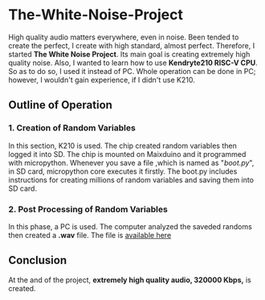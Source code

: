 # The-White-Noise-Project
High quality audio matters everywhere, even in noise. Been tended to create the perfect, I create with high standard, almost perfect. Therefore, I started **The White Noise Project**. Its main goal is creating extremely high quality noise. Also, I wanted to learn how to use **Kendryte210 RISC-V CPU**. So as to do so, I used it instead of PC. Whole operation can be done in PC; however, I wouldn't gain experience, if I didn't use K210. 
## Outline of Operation
### 1. Creation of Random Variables
In this section, K210 is used. The chip created random variables then logged it into SD. The chip is mounted on Maixduino and it programmed with micropython. Whenever you save a file ,which is named as "*boot.py*", in SD card, micropython core executes it firstly. The boot.py includes instructions for creating millions of random variables and saving them into SD card.
### 2. Post Processing of Random Variables
   In this phase, a PC is used. The computer analyzed the saveded randoms then created a **.wav** file. The file is [available here](https://s6.dosya.tc/server6/b8zj6v/white-noise.wav.html)
## Conclusion
At the and of the project, **extremely high quality audio, 320000 Kbps,** is created.
